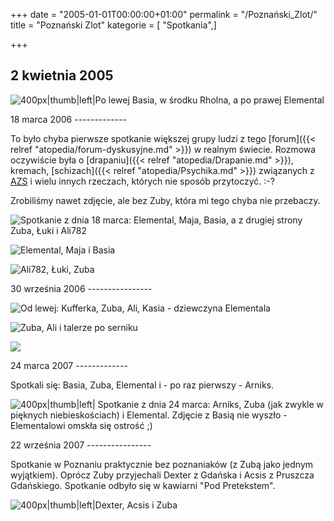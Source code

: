 +++
date = "2005-01-01T00:00:00+01:00"
permalink = "/Poznański_Zlot/"
title = "Poznański Zlot"
kategorie = [ "Spotkania",]

+++

2 kwietnia 2005
---------------

![](/images/PoznanskiZlot01.jpg "400px|thumb|left|Po lewej Basia, w środku Rholna, a po prawej Elemental")

<div style="clear: both">
</div>
18 marca 2006
-------------

To było chyba pierwsze spotkanie większej grupy ludzi z tego [forum]({{< relref "atopedia/forum-dyskusyjne.md" >}}) w realnym świecie. Rozmowa oczywiście była o [drapaniu]({{< relref "atopedia/Drapanie.md" >}}), kremach, [schizach]({{< relref "atopedia/Psychika.md" >}}) związanych z [AZS](/atopedia/AZS) i wielu innych rzeczach, których nie sposób przytoczyć. :-?

Zrobiliśmy nawet zdjęcie, ale bez Zuby, która mi tego chyba nie przebaczy.

![](/images/Poznan2.jpg "Spotkanie z dnia 18 marca: Elemental, Maja, Basia, a z drugiej strony Zuba, Łuki i Ali782")

![](/images/Poznan4.jpg "Elemental, Maja i Basia")

![](/Grafika:Poznan3.jpg "Ali782, Łuki, Zuba")

<div style="clear: both">
</div>
30 września 2006
----------------

![](/images/Poznan1.jpg "Od lewej: Kufferka, Zuba, Ali, Kasia - dziewczyna Elementala")

![](/images/Poznan2_.jpg "Zuba, Ali i talerze po serniku")

![](/Grafika:Poznan3_.jpg)

<div style="clear: both">
</div>
24 marca 2007
-------------

Spotkali się: Basia, Zuba, Elemental i - po raz pierwszy - Arniks.

![](/images/Atopoznan.jpg "400px|thumb|left| Spotkanie z dnia 24 marca: Arniks, Zuba (jak zwykle w pięknych niebieskościach) i Elemental. Zdjęcie z Basią nie wyszło - Elementalowi omskła się ostrość ;)")

<div style="clear: both">
</div>
22 września 2007
----------------

Spotkanie w Poznaniu praktycznie bez poznaniaków (z Zubą jako jednym wyjątkiem). Oprócz Zuby przyjechali Dexter z Gdańska i Acsis z Pruszcza Gdańskiego. Spotkanie odbyło się w kawiarni "Pod Pretekstem".

![](/images/P1000203.JPG "400px|thumb|left|Dexter, Acsis i Zuba")

<div style="clear: both">
</div>
